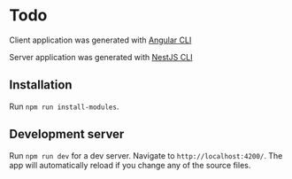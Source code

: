 # Todo

Client application was generated with [Angular CLI](https://github.com/angular/angular-cli)

Server application was generated with [NestJS CLI](https://docs.nestjs.com/cli/overview)

## Installation

Run `npm run install-modules`.

## Development server

Run `npm run dev` for a dev server. Navigate to `http://localhost:4200/`. The app will automatically reload if you change any of the source files.
